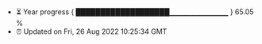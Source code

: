 - ⏳ Year progress { ███████████████████▁▁▁▁▁▁▁▁▁▁▁ } 65.05 %
- ⏰ Updated on Fri, 26 Aug 2022 10:25:34 GMT

